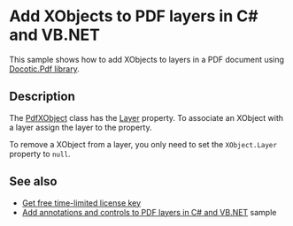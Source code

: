 # Add XObjects to PDF layers in C# and VB.NET

This sample shows how to add XObjects to layers in a PDF document using [Docotic.Pdf library](https://bitmiracle.com/pdf-library/).

## Description

The [PdfXObject](https://api.docotic.com/pdfxobject) class has the [Layer](https://api.docotic.com/pdfxobject-layer) property. To associate an XObject with a layer assign the layer to the property.

To remove a XObject from a layer, you only need to set the `XObject.Layer` property to `null`.

## See also
* [Get free time-limited license key](https://bitmiracle.com/pdf-library/download)
* [Add annotations and controls to PDF layers in C# and VB.NET](/Samples/Layers/AddAnnotationsAndControlsToLayers) sample